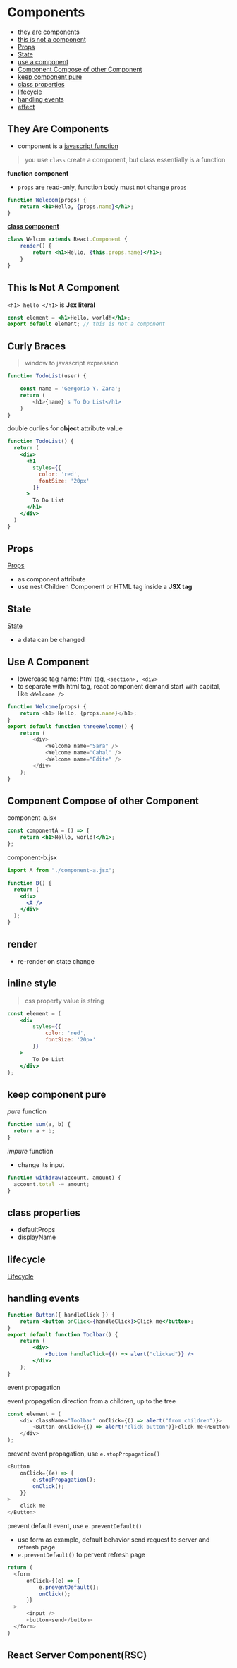 # Components

- [they are components](#they-are-components)
- [this is not a component](#this-is-not-a-component)
- [Props](#props)
- [State](#state)
- [use a component](#use-a-component)
- [Component Compose of other Component](#component-compose-of-other-component)
- [keep component pure](#keep-component-pure)
- [class properties](#class-properties)
- [lifecycle](#lifecycle)
- [handling events](#handling-events)
- [effect](#effect)

## They Are Components

- component is a [javascript function](javascript-function.md)

> you use `class` create a component, but class essentially is a function

**function component**

- `props` are read-only, function body must not change `props`

```jsx
function Welecom(props) {
    return <h1>Hello, {props.name}</h1>;
}
```

[**class component**](react-class-component.md)

```jsx
class Welcom extends React.Component {
    render() {
        return <h1>Hello, {this.props.name}</h1>;
    }
}
```

## This Is Not A Component

`<h1> hello </h1>` is **Jsx literal**

```jsx
const element = <h1>Hello, world!</h1>;
export default element; // this is not a component
```

## Curly Braces

> window to javascript expression

```js
function TodoList(user) {

    const name = 'Gergorio Y. Zara';
    return (
        <h1>{name}'s To Do List</h1>
    )
}
```

double curlies for **object** attribute value

```jsx
function TodoList() {
  return (
    <div>
      <h1
        styles={{
          color: 'red',
          fontSize: '20px'
        }}
      >
        To Do List
      </h1>
    </div>
  )
}
```

## Props

[Props](react-component-props.md)

- as component attribute
- use nest Children Component or HTML tag inside a **JSX tag**

## State

[State](react-component-state.md)

- a data can be changed

## Use A Component

- lowercase tag name: html tag, `<section>, <div>`
- to separate with html tag, react component demand start with capital, like `<Welcome />`

```js
function Welcome(props) {
    return <h1> Hello, {props.name}</h1>;
}
export default function threeWelcome() {
    return (
        <div>
            <Welcome name="Sara" />
            <Welcome name="Cahal" />
            <Welcome name="Edite" />
        </div>
    );
}
```

## Component Compose of other Component

component-a.jsx

```jsx
const componentA = () => {
    return <h1>Hello, world!</h1>;
};
```

component-b.jsx

```jsx
import A from "./component-a.jsx";

function B() {
  return (
    <div>
      <A />
    </div>
  );
}
```

## render

- re-render on state change

## inline style

> css property value is string

```jsx
const element = (
    <div
        styles={{
            color: 'red',
            fontSize: '20px'
        }}
    >
        To Do List
    </div>
);
```

## keep component pure

*pure* function

```js
function sum(a, b) {
  return a + b;
}
```

*impure* function

- change its input

```js
function withdraw(account, amount) {
  account.total -= amount;
}
```

## class properties

- defaultProps
- displayName

## lifecycle

[Lifecycle](react-component-lifecycle.md)

## handling events

```jsx
function Button({ handleClick }) {
    return <button onClick={handleClick}>Click me</button>;
}
export default function Toolbar() {
    return (
        <div>
            <Button handleClick={() => alert("clicked")} />
        </div>
    );
}
```

event propagation

event propagation direction from a children, up to the tree

```js
const element = (
    <div className="Toolbar" onClick={() => alert("from children")}>
        <Button onClick={() => alert("click button")}>click me</Button>
    </div>
);
```

prevent event propagation, use `e.stopPropagation()`

```js
<Button
    onClick={(e) => {
        e.stopPropagation();
        onClick();
    }}
>
    click me
</Button>
```

prevent default event, use `e.preventDefault()`

-   use form as example, default behavior send request to server and refresh page
-   `e.preventDefault()` to pervent refresh page

```js
return (
  <form
      onClick={(e) => {
          e.preventDefault();
          onClick();
      }}
  >
      <input />
      <button>send</button>
  </form>
)
```

## React Server Component(RSC)



